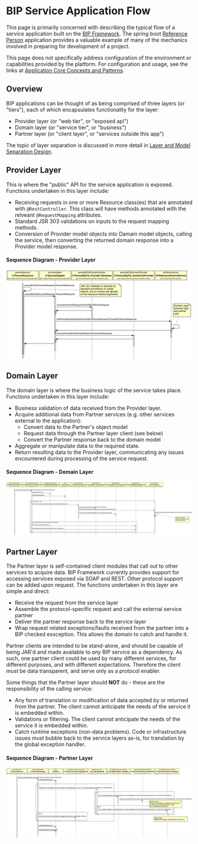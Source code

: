 # BIP Service Application Flow
This page is primarily concerned with describing the typical flow of a service application built on the [BIP Framework](https://github.com/department-of-veterans-affairs/ocp-framework). The spring boot [Reference Person](https://github.com/department-of-veterans-affairs/ocp-reference-spring-boot) application provides a valuable example of many of the mechanics involved in preparing for development of a project.

This page does not specifically address configuration of the environment or capabilities provided by the platform. For configuration and usage, see the links at [Application Core Concepts and Patterns](https://github.com/department-of-veterans-affairs/ocp-reference-spring-boot#application-core-concepts-and-patterns).

## Overview
BIP applications can be thought of as being comprised of three layers (or "tiers"), each of which encapsulates functionality for the layer:
* Provider layer (or "web tier", or "exposed api")
* Domain layer (or "service tier", or "business")
* Partner layer (or "client layer", or "services outside this app")

The topic of layer separation is discussed in more detail in [Layer and Model Separation Design](design-layer-separation.md).

## Provider Layer
This is where the "public" API for the service application is exposed. Functions undertaken in this layer include:
* Receiving requests in one or more Resource class(es) that are annotated with `@RestController`. This class will have methods annotated with the relveant `@RequestMapping` attributes.
* Standard JSR 303 validations on inputs to the request mapping methods.
* Conversion of Provider model objects into Damain model objects, calling the service, then converting the returned domain response into a Provider model response.

#### Sequence Diagram - Provider Layer
<img alt="Provider Layer Sequence Diagram" src="images/sd-reference-person-layer-provider.png">

## Domain Layer
The domain layer is where the business logic of the service takes place. Functions undertaken in this layer include:
* Business validation of data received from the Provider layer.
* Acquire additional data from Partner services (e.g. other services external to the application):
	* Convert data to the Partner's object model
	* Request data through the Partner layer client (see below)
	* Convert the Partner response back to the domain model
* Aggregate or manipulate data to the required state.
* Return resulting data to the Provider layer, communicating any issues encountered during processing of the service request.

#### Sequence Diagram - Domain Layer
<img alt="Domain Layer Sequence Diagram" src="images/sd-reference-person-layer-domain.png">

## Partner Layer
The Partner layer is self-contained client modules that call out to other services to acquire data. BIP Framework currently provides support for accessing services exposed via SOAP and REST. Other protocol support can be added upon request. The functions undertaken in this layer are simple and direct:
* Receive the request from the service layer
* Assemble the protocol-specific request and call the external service partner
* Deliver the partner response back to the service layer
* Wrap request related exceptions/faults received from the partner into a BIP checked esxception. This allows the domain to catch and handle it.

Partner clients are intended to be stand-alone, and should be capable of being JAR'd and made available to *any* BIP service as a dependency. As such, one partner client could be used by many different services, for different purposes, and with different expectations. Therefore the client *must* be data transparent, and serve only as a protocol enabler. 

Some things that the Partner layer should **NOT** do - these are the responsibility of the calling service:
* Any form of translation or modification of data accepted by or returned from the partner.  The client cannot anticipate the needs of the service it is embedded within.
* Validations or filtering. The client cannot anticipate the needs of the service it is embedded within.
* Catch runtime exceptions (non-data problems). Code or infrastructure issues must bubble back to the service layers as-is, for translation by the global exception handler.

#### Sequence Diagram - Partner Layer
<img alt="Partner Layer Sequence Diagram" src="images/sd-reference-person-layer-partner.png">


 
